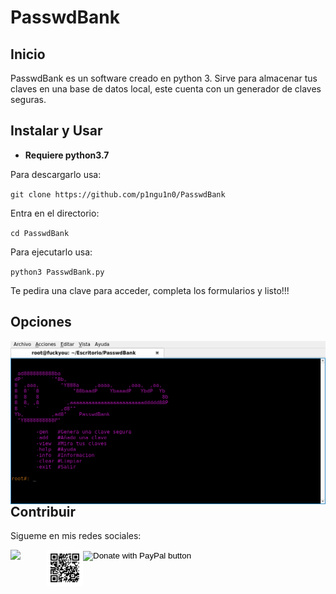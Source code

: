 # PasswdBank

## Inicio
PasswdBank es un software creado en python 3.
Sirve para almacenar tus claves en una base de datos local,
este cuenta con un generador de claves seguras.

## Instalar y Usar
- **Requiere python3.7**

Para descargarlo usa:

`git clone https://github.com/p1ngu1n0/PasswdBank`

Entra en el directorio:

`cd PasswdBank`

Para ejecutarlo usa:

`python3 PasswdBank.py`

Te pedira una clave para acceder, completa los formularios y listo!!!

## Opciones

<img  width="720px" src="https://github.com/p1ngu1n0/PasswdBank/blob/master/img/img1.png" align="left"/>
		

## Contribuir
Sigueme en mis redes sociales:

<a href="https://www.instagram.com/_p1ngu1n0_/" target="_blank"><img  width="58" src="https://image.flaticon.com/icons/png/512/109/109404.png" align="left"/>
</p></a>
<img  width="58" src="https://github.com/p1ngu1n0/PasswdBank/blob/master/img/qr.png" align="left"/>


<form action="https://www.paypal.com/cgi-bin/webscr" method="post" target="_top">
	<input type="hidden" name="cmd" value="_s-xclick" />
	<input type="hidden" name="hosted_button_id" value="8SHFG47LEYF34" />
	<input type="image" src="https://www.paypalobjects.com/es_ES/ES/i/btn/btn_donateCC_LG.gif" border="0" name="submit" title="PayPal - The safer, easier way to pay online!" alt="Donate with PayPal button" />
	<img alt="" border="0" src="https://www.paypal.com/es_ES/i/scr/pixel.gif" width="1" height="1" />
</form>
